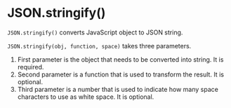 # JSON.stringify()

```JSON.stringify()``` converts JavaScript object to JSON string.

```JSON.stringify(obj, function, space)``` takes three parameters.

1. First parameter is the object that needs to be converted into string. It is required.
2. Second parameter is a function that is used to transform the result. It is optional.
3. Third parameter is a number that is used to indicate how many space characters to use as white space. It is optional.

